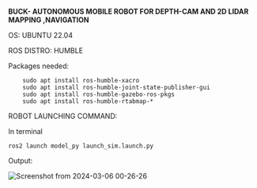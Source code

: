 **BUCK- AUTONOMOUS MOBILE ROBOT FOR DEPTH-CAM AND 2D LIDAR MAPPING ,NAVIGATION**

OS: UBUNTU 22.04

ROS DISTRO: HUMBLE


            
Packages needed:
        
        sudo apt install ros-humble-xacro
        sudo apt install ros-humble-joint-state-publisher-gui
        sudo apt install ros-humble-gazebo-ros-pkgs
        sudo apt install ros-humble-rtabmap-*

ROBOT LAUNCHING COMMAND:

In terminal 

    ros2 launch model_py launch_sim.launch.py                        

Output:

![Screenshot from 2024-03-06 00-26-26](https://github.com/FERBIN12/Buck_ws/assets/126778624/1939c9e0-03e7-4af8-9f30-15ef3a2a3bae)
